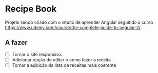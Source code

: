 # Recipe Book

Projeto sendo criado com o intuíto de aprender Angular seguindo o curso https://www.udemy.com/course/the-complete-guide-to-angular-2/.

## A fazer
- [ ] Tornar o site responsivo.
- [ ] Adicionar opção de editar o como fazer a receita
- [ ] Tornar a exibição da lista de receitas mais coerente 
